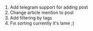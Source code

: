1. Add telegram support for adding post
2. Change article mention to post
3. Add filtering by tags
4. Fix sorting currently it's lame ;)

